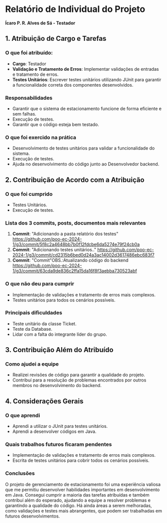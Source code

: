 # Relatório de Individual do Projeto

**Ícaro P. R. Alves de Sá - Testador**

## 1. Atribuição de Cargo e Tarefas

### O que foi atribuído:
- **Cargo**: Testador
- **Validação e Tratamento de Erros**: Implementar validações de entradas e tratamento de erros.
- **Testes Unitários**: Escrever testes unitários utilizando JUnit para garantir a funcionalidade correta dos componentes desenvolvidos.

### Responsabilidades
- Garantir que o sistema de estacionamento funcione de forma eficiente e sem falhas.
- Execução de testes.
- Garantir que o código esteja bem testado.

### O que foi exercido na prática
- Desenvolvimento de testes unitários para validar a funcionalidade do sistema.
- Execução de testes.
- Ajuda no desenvolvimento do código junto ao Desenvolvedor backend.

## 2. Contribuição de Acordo com a Atribuição

### O que foi cumprido
- Testes Unitários.
- Execução de testes.

### Lista dos 3 commits, posts, documentos mais relevantes
1. **Commit**: "Adicionando a pasta relatório dos testes" https://github.com/poo-ec-2024-1/g3/commit/5f8c2a4648bb7b0f12fdcbe6da5274e79f24cb0a
2. **Commit**: "Adicionando testes unitários.." https://github.com/poo-ec-2024-1/g3/commit/cd2315b6bed0d24a3ac14002d3617486ebc683f7
3. **Commit**: "Commit"OBS.:Atualizando código do backend  https://github.com/poo-ec-2024-1/g3/commit/63cda9de836c2ffa15da16f8f3aebba730523abf

### O que não deu para cumprir
- Implementação de validações e tratamento de erros mais complexos.
- Testes unitários para todos os cenários possíveis.

### Principais dificuldades
- Teste unitário da classe Ticket.
- Teste da Database.
- Lidar com a falta do integrante líder do grupo.

## 3. Contribuição Além do Atribuído

### Como ajudei a equipe
- Realizei revisões de código para garantir a qualidade do projeto.
- Contribuí para a resolução de problemas encontrados por outros membros no desenvolvimento do backend.

## 4. Considerações Gerais

### O que aprendi
- Aprendi a utilizar o JUnit para testes unitários.
- Aprendi a desenvolver códigos em Java.

### Quais trabalhos futuros ficaram pendentes
- Implementação de validações e tratamento de erros mais complexos.
- Escrita de testes unitários para cobrir todos os cenários possíveis.

### Conclusões
O projeto de gerenciamento de estacionamento foi uma experiência valiosa que me permitiu desenvolver habilidades importantes em desenvolvimento em Java. Consegui cumprir a maioria das tarefas atribuídas e também contribuí além do esperado, ajudando a equipe a resolver problemas e garantindo a qualidade do código. Há ainda áreas a serem melhoradas, como validações e testes mais abrangentes, que podem ser trabalhadas em futuros desenvolvimentos.
